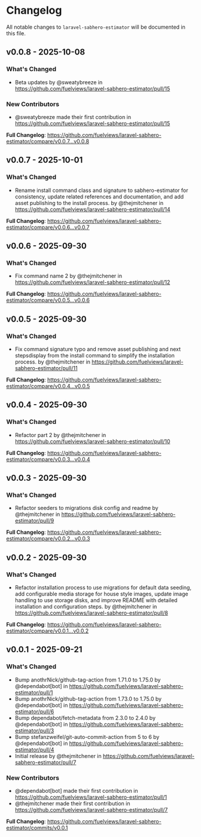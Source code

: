# Changelog

All notable changes to `laravel-sabhero-estimator` will be documented in this file.

## v0.0.8 - 2025-10-08

### What's Changed

* Beta updates by @sweatybreeze in https://github.com/fuelviews/laravel-sabhero-estimator/pull/15

### New Contributors

* @sweatybreeze made their first contribution in https://github.com/fuelviews/laravel-sabhero-estimator/pull/15

**Full Changelog**: https://github.com/fuelviews/laravel-sabhero-estimator/compare/v0.0.7...v0.0.8

## v0.0.7 - 2025-10-01

### What's Changed

* Rename install command class and signature to sabhero-estimator for consistency, update related references and documentation, and add asset publishing to the install process. by @thejmitchener in https://github.com/fuelviews/laravel-sabhero-estimator/pull/14

**Full Changelog**: https://github.com/fuelviews/laravel-sabhero-estimator/compare/v0.0.6...v0.0.7

## v0.0.6 - 2025-09-30

### What's Changed

* Fix command name 2 by @thejmitchener in https://github.com/fuelviews/laravel-sabhero-estimator/pull/12

**Full Changelog**: https://github.com/fuelviews/laravel-sabhero-estimator/compare/v0.0.5...v0.0.6

## v0.0.5 - 2025-09-30

### What's Changed

* Fix command signature typo and remove asset publishing and next stepsdisplay from the install command to simplify the installation process. by @thejmitchener in https://github.com/fuelviews/laravel-sabhero-estimator/pull/11

**Full Changelog**: https://github.com/fuelviews/laravel-sabhero-estimator/compare/v0.0.4...v0.0.5

## v0.0.4 - 2025-09-30

### What's Changed

* Refactor part 2 by @thejmitchener in https://github.com/fuelviews/laravel-sabhero-estimator/pull/10

**Full Changelog**: https://github.com/fuelviews/laravel-sabhero-estimator/compare/v0.0.3...v0.0.4

## v0.0.3 - 2025-09-30

### What's Changed

* Refactor seeders to migrations disk config and readme by @thejmitchener in https://github.com/fuelviews/laravel-sabhero-estimator/pull/9

**Full Changelog**: https://github.com/fuelviews/laravel-sabhero-estimator/compare/v0.0.2...v0.0.3

## v0.0.2 - 2025-09-30

### What's Changed

* Refactor installation process to use migrations for default data seeding, add configurable media storage for house style images, update image handling to use storage disks, and improve README with detailed installation and configuration steps. by @thejmitchener in https://github.com/fuelviews/laravel-sabhero-estimator/pull/8

**Full Changelog**: https://github.com/fuelviews/laravel-sabhero-estimator/compare/v0.0.1...v0.0.2

## v0.0.1 - 2025-09-21

### What's Changed

* Bump anothrNick/github-tag-action from 1.71.0 to 1.75.0 by @dependabot[bot] in https://github.com/fuelviews/laravel-sabhero-estimator/pull/1
* Bump anothrNick/github-tag-action from 1.73.0 to 1.75.0 by @dependabot[bot] in https://github.com/fuelviews/laravel-sabhero-estimator/pull/6
* Bump dependabot/fetch-metadata from 2.3.0 to 2.4.0 by @dependabot[bot] in https://github.com/fuelviews/laravel-sabhero-estimator/pull/3
* Bump stefanzweifel/git-auto-commit-action from 5 to 6 by @dependabot[bot] in https://github.com/fuelviews/laravel-sabhero-estimator/pull/4
* Initial release by @thejmitchener in https://github.com/fuelviews/laravel-sabhero-estimator/pull/7

### New Contributors

* @dependabot[bot] made their first contribution in https://github.com/fuelviews/laravel-sabhero-estimator/pull/1
* @thejmitchener made their first contribution in https://github.com/fuelviews/laravel-sabhero-estimator/pull/7

**Full Changelog**: https://github.com/fuelviews/laravel-sabhero-estimator/commits/v0.0.1
